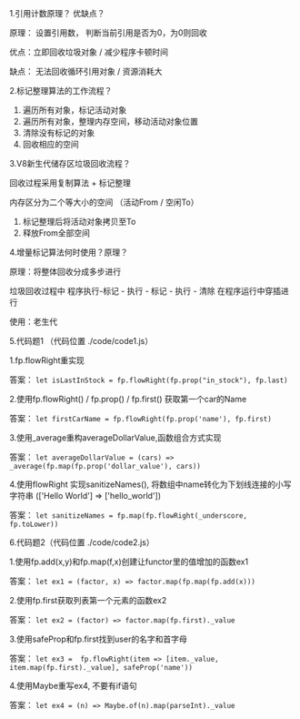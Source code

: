 1.引用计数原理？ 优缺点？

原理：  设置引用数， 判断当前引用是否为0，为0则回收

优点：立即回收垃圾对象 / 减少程序卡顿时间

缺点： 无法回收循环引用对象 / 资源消耗大



2.标记整理算法的工作流程？

1. 遍历所有对象，标记活动对象
2. 遍历所有对象，整理内存空间，移动活动对象位置
3. 清除没有标记的对象
4. 回收相应的空间



3.V8新生代储存区垃圾回收流程？

回收过程采用复制算法 + 标记整理

内存区分为二个等大小的空间 （活动From / 空闲To）

1. 标记整理后将活动对象拷贝至To
2. 释放From全部空间



4.增量标记算法何时使用？原理？

原理：将整体回收分成多步进行

垃圾回收过程中 程序执行-标记 - 执行 - 标记 - 执行 - 清除 在程序运行中穿插进行

使用：老生代



5.代码题1 （代码位置 ./code/code1.js）

1.fp.flowRight重实现

答案： `let isLastInStock = fp.flowRight(fp.prop("in_stock"), fp.last)`

2.使用fp.flowRight() / fp.prop() / fp.first() 获取第一个car的Name

答案： `let firstCarName = fp.flowRight(fp.prop('name'), fp.first)`

3.使用_average重构averageDollarValue,函数组合方式实现

答案： `let averageDollarValue = (cars) => _average(fp.map(fp.prop('dollar_value'), cars))`

4.使用flowRight 实现sanitizeNames(), 将数组中name转化为下划线连接的小写字符串 (['Hello World'] => ['hello_world'])

答案： `let sanitizeNames = fp.map(fp.flowRight(_underscore, fp.toLower))`



6.代码题2（代码位置 ./code/code2.js）

1.使用fp.add(x,y)和fp.map(f,x)创建让functor里的值增加的函数ex1

答案： `let ex1 = (factor, x) => factor.map(fp.map(fp.add(x)))`

2.使用fp.first获取列表第一个元素的函数ex2

答案： `let ex2 = (factor) => factor.map(fp.first)._value`

3.使用safeProp和fp.first找到user的名字和首字母

答案： `let ex3 =  fp.flowRight(item => [item._value, item.map(fp.first)._value], safeProp('name'))`

4.使用Maybe重写ex4, 不要有if语句

答案： `let ex4 = (n) => Maybe.of(n).map(parseInt)._value`